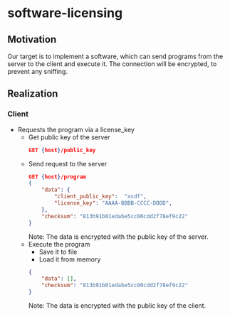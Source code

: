 # software-licensing

## Motivation
Our target is to implement a software, which can send programs from the server to the client and execute it. The connection will be encrypted, to prevent any sniffing.

## Realization

### Client

- Requests the program via a license_key
  - Get public key of the server
    ```json
    GET {host}/public_key
    ```
  - Send request to the server  
    ```json
    GET {host}/program
    {
        "data": {
            "client_public_key":  "asdf",
            "license_key": "AAAA-BBBB-CCCC-DDDD",
        },
        "checksum": "813b91b01edabe5cc00cdd2f78ef9c22"
    }
    ```
    Note: The data is encrypted with the public key of the server.
  - Execute the program
    - Save it to file
    - Load it from memory
    ```json
    {
        "data": [],
        "checksum": "813b91b01edabe5cc00cdd2f78ef9c22"
    }
    ```
    Note: The data is encrypted with the public key of the client.


